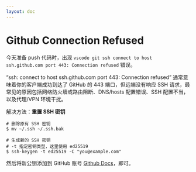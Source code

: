 ```yaml
---
layout: doc
---
```


# Github Connection Refused

今天准备 push 代码时，出现 `vscode git ssh connect to host ssh.github.com port 443: Connection refused` 错误。

“ssh: connect to host ssh.github.com port 443: Connection refused” 通常意味着你的客户端成功到达了 GitHub 的 443 端口，但远端没有响应 SSH 请求，最常见的原因包括网络防火墙或路由阻断、DNS/hosts 配置错误、SSH 配置不当，以及代理/VPN 环境干扰。

解决方法：**重置 SSH 密钥**

```shell
# 删除原有 SSH 密钥
$ mv ~/.ssh ~/.ssh.bak

# 生成新的 SSH 密钥
# -t 指定密钥类型，这里使用 ed25519
$ ssh-keygen -t ed25519 -C "you@example.com"
```

然后将新公钥添加到 GitHub 账号 [Github Docs](https://docs.github.com/en/authentication/troubleshooting-ssh?utm_source=chatgpt.com)，即可。

